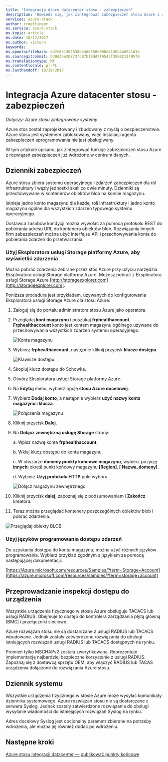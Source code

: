 ```yaml
---
title: "Integracja Azure datacenter stosu - zabezpieczeń"
description: "Dowiedz się, jak zintegrować zabezpieczeń stosu Azure z zabezpieczeń Centrum danych"
services: azure-stack
author: troettinger
ms.service: azure-stack
ms.topic: article
ms.date: 10/17/2017
ms.author: victorh
keywords: 
ms.openlocfilehash: eb7c651362838d44d6558e080e6130b4a8041d1e
ms.sourcegitcommit: bd0d3ae20773fc87b19dd7f9542f3960211495f9
ms.translationtype: MT
ms.contentlocale: pl-PL
ms.lasthandoff: 10/18/2017
---
```

# <a name="azure-stack-datacenter-integration---security"></a>Integracja Azure datacenter stosu - zabezpieczeń

*Dotyczy: Azure stosu zintegrowane systemy*

Azure stos został zaprojektowany i zbudowany z myślą o bezpieczeństwie. Azure stosu jest systemem zablokowany, więc instalacji agenta zabezpieczeń oprogramowania nie jest obsługiwany.

W tym artykule opisano, jak zintegrować funkcje zabezpieczeń stosu Azure z rozwiązań zabezpieczeń już wdrożone w centrum danych.

## <a name="security-logs"></a>Dzienniki zabezpieczeń

Azure stosu zbiera systemu operacyjnego i zdarzeń zabezpieczeń dla ról infrastruktury i węzły jednostki skali co dwie minuty. Dzienniki są przechowywane w kontenerów obiektów blob na koncie magazynu.

Istnieje jedno konto magazynu dla każdej roli infrastruktury i jedno konto magazynu ogólne dla wszystkich zdarzeń typowego systemu operacyjnego.

Dostawca zasobów kondycji można wywołać za pomocą protokołu REST do pobierania adresu URL do kontenera obiektów blob. Rozwiązania innych firm zabezpieczeń można użyć interfejsu API i przechowywania konta do pobierania zdarzeń do przetwarzania.

### <a name="use-azure-storage-explorer-to-view-events"></a>Użyj Eksploratora usługi Storage platformy Azure, aby wyświetlić zdarzenia

Można pobrać zdarzenia zebrane przez stos Azure przy użyciu narzędzia Eksploratora usługi Storage platformy Azure. Możesz pobrać z Eksploratora usługi Storage Azure [http://storageexplorer.com](http://storageexplorer.com).

Poniższa procedura jest przykładem, używanych do konfigurowania Eksploratora usługi Storage Azure dla stosu Azure:

1. Zaloguj się do portalu administratora stosu Azure jako operatora.
2. Przeglądaj **kont magazynu** i poszukaj **frphealthaccount**. **Frphealthaccount** konto jest kontem magazynu ogólnego używane do przechowywania wszystkich zdarzeń systemu operacyjnego.

   ![Konta magazynu](media/azure-stack-integrate-security/storage-accounts.png)

3. Wybierz **frphealthaccount**, następnie kliknij przycisk **klucze dostępu**.

   ![Klawisze dostępu](media/azure-stack-integrate-security/access-keys.png)

4. Skopiuj klucz dostępu do Schowka.
5. Otwórz Eksploratora usługi Storage platformy Azure.
6. Na **Edytuj** menu, wybierz opcję **stosu Azure docelowej**.
7. Wybierz **Dodaj konto**, a następnie wybierz **użyć nazwy konta magazynu i klucza**.

   ![Połączenia magazynu](media/azure-stack-integrate-security/connect-storage.png)

8. Kliknij przycisk **Dalej**.
9. Na **Dołącz zewnętrzną usługę Storage** strony:

   a. Wpisz nazwę konta **frphealthaccount**.

   b. Wklej klucz dostępu do konta magazynu.

   c. W obszarze **domeny punkty końcowe magazynu**, wybierz pozycję **innych**i określ punkt końcowy magazynu **[Region]. [ Nazwa_domeny]**.

   d. Wybierz **Użyj protokołu HTTP** pole wyboru.

   ![Dołącz magazynu zewnętrznego](media/azure-stack-integrate-security/attach-storage.png)

10. Kliknij przycisk **dalej**, zapoznaj się z podsumowaniem i **Zakończ** kreatora.
11. Teraz można przeglądać kontenery poszczególnych obiektów blob i pobrać zdarzenia.

   ![Przeglądaj obiekty BLOB](media/azure-stack-integrate-security/browse-blob.png)

### <a name="use-programming-languages-to-access-events"></a>Użyj języków programowania dostępu zdarzeń

Do uzyskania dostępu do konta magazynu, można użyć różnych języków programowania. Wybierz przykład zgodnym z językiem za pomocą następującej dokumentacji:

[https://Azure.microsoft.com/resources/Samples/?term=Storage+Account](https://azure.microsoft.com/resources/samples/?term=storage+account)

## <a name="device-access-auditing"></a>Przeprowadzanie inspekcji dostępu do urządzenia

Wszystkie urządzenia fizycznego w stosie Azure obsługuje TACACS lub usługi RADIUS. Obejmuje to dostęp do kontrolera zarządzania płytą główną (BMC) i przełączniki sieciowe.

Azure rozwiązań stosu nie są dostarczane z usługi RADIUS lub TACACS wbudowane. Jednak zostały zatwierdzone rozwiązania do obsługi istniejących rozwiązań usługi RADIUS lub TACACS dostępnych na rynku.

Promień tylko MSCHAPv2 została zweryfikowana. Reprezentuje implementację najbardziej bezpieczne korzystanie z usługi RADIUS.
Zapoznaj się z dostawcą sprzętu OEM, aby włączyć RADIUS lub TACAS urządzenia dołączone do rozwiązania Azure stosu.

## <a name="syslog"></a>Dziennik systemu

Wszystkie urządzenia fizycznego w stosie Azure może wysyłać komunikaty dziennika systemowego. Azure rozwiązań stosu nie są dostarczane z serwera Syslog. Jednak zostały zatwierdzone rozwiązania do obsługi wysyłanie wiadomości do istniejących rozwiązań Syslog na rynku.

Adres docelowy Syslog jest opcjonalny parametr zbierane na potrzeby wdrożenia, ale można jej również dodać po wdrożeniu.

## <a name="next-steps"></a>Następne kroki

[Azure stosu integracji datacenter — publikować punkty końcowe](azure-stack-integrate-endpoints.md)
